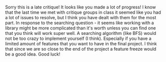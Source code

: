 Sorry this is a late critique! It looks like you made a lot of progress! 
I know that the last time we met with
critique groups in class it seemed like you had a lot of issues to resolve, but I 
think you have dealt with them for the most part. In response to the searching 
question - it seems like working with a library might be more complicated 
than it's worth unless you can find one that you think will work super well. 
A searching algorithm (like BFS) would not be too crazy to implement
yourself (I think). Especially if you have a limited amount of features
that you want to have in the final project. I think that since we are so close
to the end of the project a feature freeze would be a good idea. Good luck!

